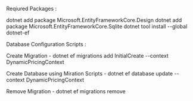 Reqiured Packages :

dotnet add package Microsoft.EntityFrameworkCore.Design
dotnet add package Microsoft.EntityFrameworkCore.Sqlite
dotnet tool install --global dotnet-ef

Database Configuration Scripts :

Create Migration -
dotnet ef migrations add InitialCreate --context DynamicPricingContext

Create Database using Miration Scripts -
dotnet ef database update --context DynamicPricingContext

Remove Migration -
dotnet ef migrations remove